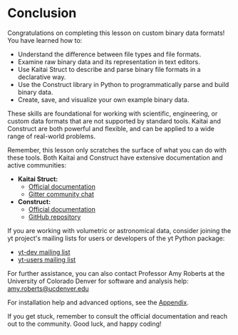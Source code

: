 # Conclusion

Congratulations on completing this lesson on custom binary data formats! You have learned how to:

- Understand the difference between file types and file formats.
- Examine raw binary data and its representation in text editors.
- Use Kaitai Struct to describe and parse binary file formats in a declarative way.
- Use the Construct library in Python to programmatically parse and build binary data.
- Create, save, and visualize your own example binary data.

These skills are foundational for working with scientific, engineering, or custom data formats that are not supported by standard tools. Kaitai and Construct are both powerful and flexible, and can be applied to a wide range of real-world problems.

Remember, this lesson only scratches the surface of what you can do with these tools. Both Kaitai and Construct have extensive documentation and active communities:

- **Kaitai Struct:**  
  - [Official documentation](https://kaitai.io/docs/)
  - [Gitter community chat](https://app.gitter.im/#/room/#kaitai_struct_Lobby:gitter.im)
- **Construct:**  
  - [Official documentation](https://construct.readthedocs.io/)
  - [GitHub repository](https://github.com/construct/construct)

If you are working with volumetric or astronomical data, consider joining the yt project's mailing lists for users or developers of the yt Python package:
- [yt-dev mailing list](https://mail.python.org/mailman3/lists/yt-dev.python.org/)
- [yt-users mailing list](https://mail.python.org/mailman3/lists/yt-users.python.org/)

For further assistance, you can also contact Professor Amy Roberts at the University of Colorado Denver for software and analysis help: amy.roberts@ucdenver.edu

For installation help and advanced options, see the [Appendix](10_appendix.md).

If you get stuck, remember to consult the official documentation and reach out to the community. Good luck, and happy coding!